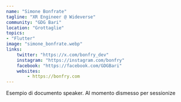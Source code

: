 ```yaml
---
name: "Simone Bonfrate"
tagline: "XR Engineer @ Wideverse"
community: "GDG Bari"
location: "Grottaglie"
topics: 
- "Flutter"
image: "simone_bonfrate.webp"
links:
    twitter: "https://x.com/bonfry_dev"
    instagram: "https://instagram.com/bonfry"
    facebook: "https://facebook.com/GDGBari"
    websites:
        - https://bonfry.com
---
```


Esempio di documento speaker. Al momento dismesso per sessionize